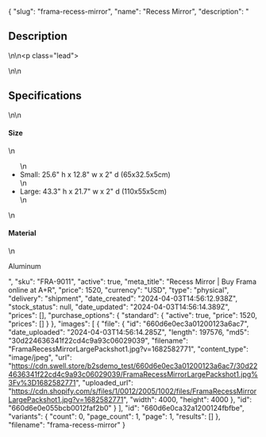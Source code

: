 {
  "slug": "frama-recess-mirror",
  "name": "Recess Mirror",
  "description": "<h2>Description</h2>\n<!-- split -->\n<p class=\"lead\"> </p>\n<!-- split -->\n<h2>Specifications</h2>\n<!-- split -->\n<h4>Size</h4>\n<ul>\n<li>Small: 25.6\" h x 12.8\" w x 2\" d (65x32.5x5cm)</li>\n<li>Large: 43.3\" h x 21.7\" w x 2\" d (110x55x5cm)</li>\n</ul>\n<h4>Material</h4>\n<p>Aluminum</p>",
  "sku": "FRA-9011",
  "active": true,
  "meta_title": "Recess Mirror | Buy Frama online at A+R",
  "price": 1520,
  "currency": "USD",
  "type": "physical",
  "delivery": "shipment",
  "date_created": "2024-04-03T14:56:12.938Z",
  "stock_status": null,
  "date_updated": "2024-04-03T14:56:14.389Z",
  "prices": [],
  "purchase_options": {
    "standard": {
      "active": true,
      "price": 1520,
      "prices": []
    }
  },
  "images": [
    {
      "file": {
        "id": "660d6e0ec3a01200123a6ac7",
        "date_uploaded": "2024-04-03T14:56:14.285Z",
        "length": 197576,
        "md5": "30d224636341f22cd4c9a93c06029039",
        "filename": "FramaRecessMirrorLargePackshot1.jpg?v=1682582771",
        "content_type": "image/jpeg",
        "url": "https://cdn.swell.store/b2sdemo_test/660d6e0ec3a01200123a6ac7/30d224636341f22cd4c9a93c06029039/FramaRecessMirrorLargePackshot1.jpg%3Fv%3D1682582771",
        "uploaded_url": "https://cdn.shopify.com/s/files/1/0012/2005/1002/files/FramaRecessMirrorLargePackshot1.jpg?v=1682582771",
        "width": 4000,
        "height": 4000
      },
      "id": "660d6e0e055bcb0012faf2b0"
    }
  ],
  "id": "660d6e0ca32a1200124fbfbe",
  "variants": {
    "count": 0,
    "page_count": 1,
    "page": 1,
    "results": []
  },
  "filename": "frama-recess-mirror"
}